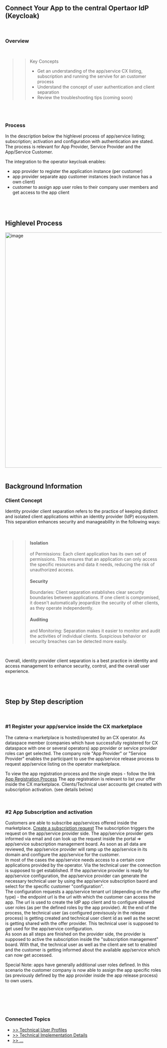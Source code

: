 ## Connect Your App to the central Opertaor IdP (Keycloak)

<br>

### Overview

<br>

>> Key Concepts
>>
>> - Get an understanding of the app/service CX listing, subscription and running the servive for an customer process
>> - Understand the concept of user authentication and client separation
>> - Review the troubleshooting tips (coming soon)
>>

<br>
<br>

### Process

In the description below the highlevel process of app/service listing; subscription; activation and configuration with authentication are stated.
The process is relevant for App Provider, Service Provider and the App/Service Customer.


The integration to the operator keycloak enables:
* app provider to register the application instance (per customer)
* app provider separate app customer instances (each instance has a own client)
* customer to assign app user roles to their company user members and get access to the app client

<br>
<br>

## Highlevel Process

<img width="756" alt="image" src="https://user-images.githubusercontent.com/94133633/211172076-72c4894e-17a6-49a6-bf68-5c5a889781e0.png">


<br>
<br>


## Background Information

### Client Concept

Identity provider client separation refers to the practice of keeping distinct and isolated client applications within an identity provider (IdP) ecosystem. 
This separation enhances security and manageability in the following ways:

<br>

>> #### Isolation 
>> of Permissions: Each client application has its own set of permissions. This ensures that an application can only access the specific resources and data it needs, reducing the risk of unauthorized access.
>>
>> #### Security
>> Boundaries: Client separation establishes clear security boundaries between applications. If one client is compromised, it doesn't automatically jeopardize the security of other clients, as they operate independently.
>>
>> #### Auditing
>> and Monitoring: Separation makes it easier to monitor and audit the activities of individual clients. Suspicious behavior or security breaches can be detected more easily.

<br>

Overall, identity provider client separation is a best practice in identity and access management to enhance security, control, and the overall user experience.

<br>
<br>

## Step by Step description

<br>

### #1 Register your app/service inside the CX marketplace

The catena-x marketplace is hosted/operated by an CX operator. As dataspace member (companies which have successfully registered for CX dataspace with one or several operators) app provider or service provider roles can get selected.
The company role "App Provider" or "Service Provider" enables the participant to use the app/service release process to request app/service listing on the operator marketplace.

To view the app registration process and the single steps - follow the link [App Registration Process](/docs/04.%20App(s)/02.%20App%20Release%20Process/index.md)
The app registration is relevant to list your offer inside the CX marketplace. Clients/Technical user accounts get created with subscription activation. (see details below)

<br>

### #2 App Subscription and activation

Customers are able to subscribe app/services offered inside the marketplace. [Create a subscription request](/docs/04.%20App(s)/05.%20App%20Subscription/01.%20Subscription%20Request%20(Customer).md)
The subscription triggers the request on the app/service provider side. The app/service provider gets informed via email and can look up the request inside the portal => app/service subscription management board. As soon as all data are reviewed, the app/service provider will ramp up the app/service in its domain and configure the app/service for the customer.  
In most of the cases the app/service needs access to a certain core applications provided by the operator. Via the technical user the connection is supposed to get established. If the app/service provider is ready for app/service configuration, the app/service provider can generate the necessary technical user by using the app/service subscription baord and select for the specific customer "configuration".  
The configuration requests a app/service tenant url (depending on the offer type) - the endpoint url is the url with which the customer can access the app. The url is used to create the IdP app client and to configure allowed user roles (as per the defined roles by the app provider). At the end of the process, the technical user (as configured previsously in the release process) is getting created and technical user client id as well as the secret is getting shared with the offer provider.
This technical user is supposed to get used for the app/service configuration.  
As soon as all steps are finished on the provider side, the provider is supposed to active the subscription inside the "subscription management" board. With that, the technical user as well as the client are set to enabled and the customer is getting informed about the available app/service which can now get accessed.

Special Note: apps have generally additional user roles defined. In this scenario the customer company is now able to assign the app specific roles (as previously defined by the app provider inside the app release process) to own users.

<br>
<br>



<br>
<br>

### Connected Topics 

* [>> Technical User Profiles]()  
* [>> Technical Implementation Details]()  
* [>> ...]()  


<bR>
<br>
